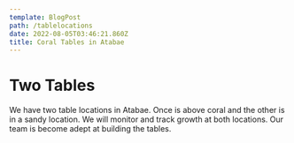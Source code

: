 ```yaml
---
template: BlogPost
path: /tablelocations
date: 2022-08-05T03:46:21.860Z
title: Coral Tables in Atabae
---
```

# Two Tables

We have two table locations in Atabae.  Once is above coral and the other is in a sandy location.  We will monitor and track growth at both locations.  Our team is become adept at building the tables.